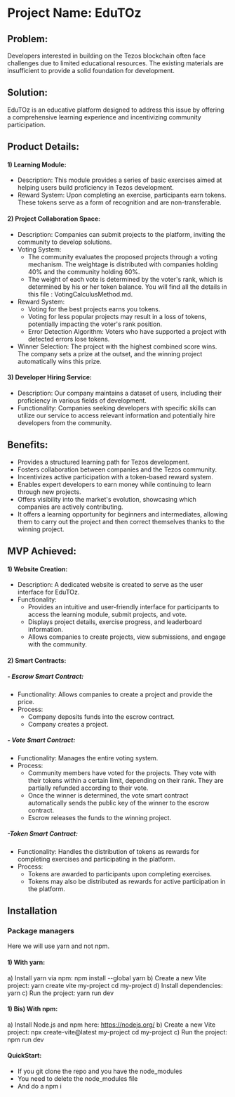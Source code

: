 # Project Name: EduTOz

## Problem:
Developers interested in building on the Tezos blockchain often face challenges due to limited educational resources. The existing materials are insufficient to provide a solid foundation for development.

## Solution:
EduTOz is an educative platform designed to address this issue by offering a comprehensive learning experience and incentivizing community participation.

## Product Details:

#### 1) Learning Module:

- Description: This module provides a series of basic exercises aimed at helping users build proficiency in Tezos development.
- Reward System: Upon completing an exercise, participants earn tokens. These tokens serve as a form of recognition and are non-transferable.

#### 2) Project Collaboration Space:

- Description: Companies can submit projects to the platform, inviting the community to develop solutions.
- Voting System: 
	- The community evaluates the proposed projects through a voting mechanism. The weightage is distributed with companies holding 40% and the community holding 60%.
	- The weight of each vote is determined by the voter's rank, which is determined by his or her token balance. You will find all the details in this file : VotingCalculusMethod.md.
- Reward System:
	- Voting for the best projects earns you tokens.
	- Voting for less popular projects may result in a loss of tokens, potentially impacting the voter's rank position.
	- Error Detection Algorithm: Voters who have supported a project with detected errors lose tokens.
- Winner Selection: The project with the highest combined score wins. The company sets a prize at the outset, and the winning project automatically wins this prize.

#### 3) Developer Hiring Service:

- Description: Our company maintains a dataset of users, including their proficiency in various fields of development.
- Functionality: Companies seeking developers with specific skills can utilize our service to access relevant information and potentially hire developers from the community.

## Benefits:

- Provides a structured learning path for Tezos development.
- Fosters collaboration between companies and the Tezos community.
- Incentivizes active participation with a token-based reward system.
- Enables expert developers to earn money while continuing to learn through new projects.
- Offers visibility into the market's evolution, showcasing which companies are actively contributing.
- It offers a learning opportunity for beginners and intermediates, allowing them to carry out the project and then correct themselves thanks to the winning project.

## MVP Achieved:

#### 1) Website Creation:

- Description: A dedicated website is created to serve as the user interface for EduTOz.
- Functionality:
	- Provides an intuitive and user-friendly interface for participants to access the learning module, submit projects, and vote.
	- Displays project details, exercise progress, and leaderboard information.
	- Allows companies to create projects, view submissions, and engage with the community.
   
#### 2) Smart Contracts:

##### - Escrow Smart Contract:
- Functionality: Allows companies to create a project and provide the price.
- Process:
	- Company deposits funds into the escrow contract.
	- Company creates a project.

##### - Vote Smart Contract:
- Functionality: Manages the entire voting system.
- Process:
	- Community members have voted for the projects. They vote with their tokens within a certain limit, depending on their rank. They are partially refunded according to their vote.
	- Once the winner is determined, the vote smart contract automatically sends the public key of the winner to the escrow contract.
	- Escrow releases the funds to the winning project.

##### -Token Smart Contract:
- Functionality: Handles the distribution of tokens as rewards for completing exercises and participating in the platform.
- Process:
	- Tokens are awarded to participants upon completing exercises.
	- Tokens may also be distributed as rewards for active participation in the platform.

## Installation

### Package managers
Here we will use yarn and not npm.

#### 1) With yarn:
a) Install yarn via npm: npm install --global yarn
b) Create a new Vite project: yarn create vite my-project
cd my-project
d) Install dependencies: yarn
c) Run the project: yarn run dev

#### 1) Bis) With npm:
a) Install Node.js and npm here: https://nodejs.org/
b) Create a new Vite project: npx create-vite@latest my-project
cd my-project
c) Run the project: npm run dev

#### QuickStart:
- If you git clone the repo and you have the node_modules
- You need to delete the node_modules file
- And do a npm i

